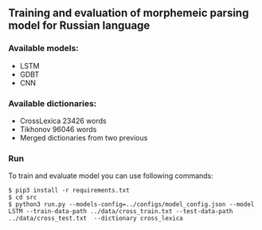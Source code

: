 ## Training and evaluation of morphemeic parsing model for Russian language

### Available models:

- LSTM
- GDBT
- CNN

### Available dictionaries:

- CrossLexica 23426 words
- Tikhonov 96046 words
- Merged dictionaries from two previous

### Run

To train and evaluate model you can use following commands:
```(bash)
$ pip3 install -r requirements.txt
$ cd src
$ python3 run.py --models-config=../configs/model_config.json --model LSTM --train-data-path ../data/cross_train.txt --test-data-path ../data/cross_test.txt  --dictionary cross_lexica
```

